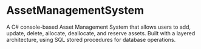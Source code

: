 # AssetManagementSystem
A C# console-based Asset Management System that allows users to add, update, delete, allocate, deallocate, and reserve assets. Built with a layered architecture, using SQL stored procedures for database operations.
